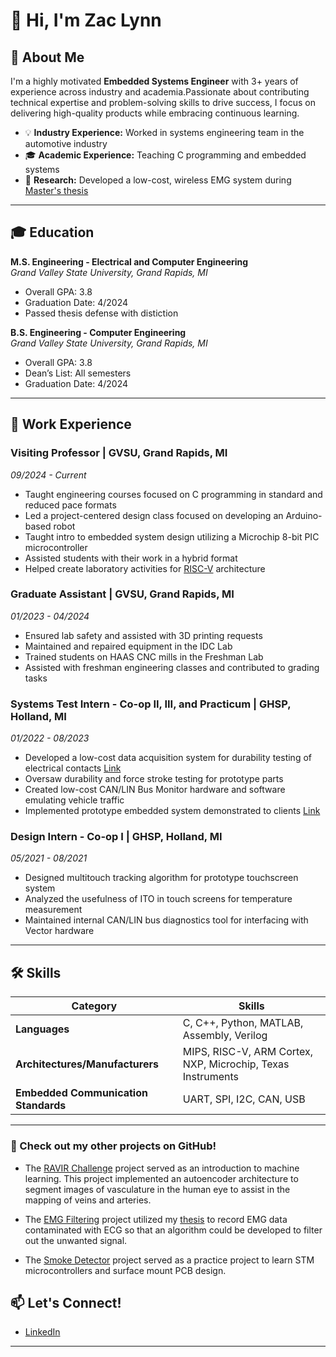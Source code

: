 # 👋 Hi, I'm Zac Lynn

## 🎯 About Me

I'm a highly motivated **Embedded Systems Engineer** with 3+ years of experience across industry and academia.Passionate about contributing technical expertise and problem-solving skills to drive success, I focus on delivering high-quality products while embracing continuous learning.

- 💡 **Industry Experience:** Worked in systems engineering team in the automotive industry
- 🎓 **Academic Experience:** Teaching C programming and embedded systems
- 🔬 **Research:** Developed a low-cost, wireless EMG system during [Master's thesis](https://github.com/lordlynn/WDA)

---

## 🎓 Education

**M.S. Engineering - Electrical and Computer Engineering**  
*Grand Valley State University, Grand Rapids, MI*  
- Overall GPA: 3.8  
- Graduation Date: 4/2024
- Passed thesis defense with distiction

**B.S. Engineering - Computer Engineering**  
*Grand Valley State University, Grand Rapids, MI*  
- Overall GPA: 3.8  
- Dean’s List: All semesters  
- Graduation Date: 4/2024

---

## 💼 Work Experience

### Visiting Professor | GVSU, Grand Rapids, MI
*09/2024 - Current*
- Taught engineering courses focused on C programming in standard and reduced pace formats
- Led a project-centered design class focused on developing an Arduino-based robot
- Taught intro to embedded system design utilizing a Microchip 8-bit PIC microcontroller
- Assisted students with their work in a hybrid format
- Helped create laboratory activities for [RISC-V](https://github.com/lordlynn/RiscV) architecture 

### Graduate Assistant | GVSU, Grand Rapids, MI
*01/2023 - 04/2024*
- Ensured lab safety and assisted with 3D printing requests
- Maintained and repaired equipment in the IDC Lab
- Trained students on HAAS CNC mills in the Freshman Lab
- Assisted with freshman engineering classes and contributed to grading tasks

### Systems Test Intern - Co-op II, III, and Practicum | GHSP, Holland, MI
*01/2022 - 08/2023*
- Developed a low-cost data acquisition system for durability testing of electrical contacts [Link](https://github.com/lordlynn/ContactMonitoring)
- Oversaw durability and force stroke testing for prototype parts
- Created low-cost CAN/LIN Bus Monitor hardware and software emulating vehicle traffic
- Implemented prototype embedded system demonstrated to clients [Link](https://github.com/lordlynn/HPB) 

### Design Intern - Co-op I | GHSP, Holland, MI
*05/2021 - 08/2021*
- Designed multitouch tracking algorithm for prototype touchscreen system
- Analyzed the usefulness of ITO in touch screens for temperature measurement
- Maintained internal CAN/LIN bus diagnostics tool for interfacing with Vector hardware

---

## 🛠️ Skills


| **Category**                     | **Skills**                                                                 |
|----------------------------------|----------------------------------------------------------------------------|
| **Languages**                    | C, C++, Python, MATLAB, Assembly, Verilog                                  |
| **Architectures/Manufacturers**  | MIPS, RISC-V, ARM Cortex, NXP, Microchip, Texas Instruments              |
| **Embedded Communication Standards** | UART, SPI, I2C, CAN, USB       

---

### 🚀 Check out my other projects on GitHub!
 - The [RAVIR Challenge](https://github.com/lordlynn/RAVIR_Challenge) project served as an introduction to machine learning. This project implemented an autoencoder architecture to segment images of vasculature in the human eye to assist in the mapping of veins and arteries.

 - The [EMG Filtering](https://github.com/lordlynn/EMG_Filtering) project utilized my [thesis](https://github.com/lordlynn/WDA) to record EMG data contaminated with ECG so that an algorithm could be developed to filter out the unwanted signal.

 - The [Smoke Detector](https://github.com/lordlynn/SmokeDetector) project served as a practice project to learn STM microcontrollers and surface mount PCB design.


## 📫 Let's Connect!
- [LinkedIn](https://www.linkedin.com/in/zac-lynn-56090a1bb/)  

---
